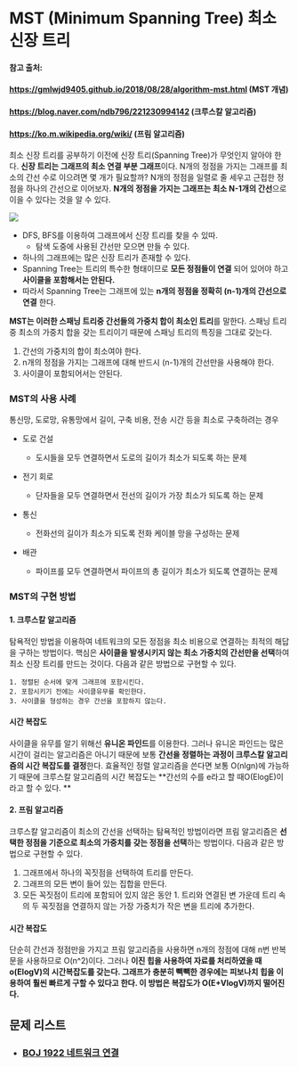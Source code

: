# MST (Minimum Spanning Tree) 최소 신장 트리



#### 참고 출처:

####  https://gmlwjd9405.github.io/2018/08/28/algorithm-mst.html (MST 개념)

####  https://blog.naver.com/ndb796/221230994142 (크루스칼 알고리즘)

####  https://ko.m.wikipedia.org/wiki/ (프림 알고리즘)



최소 신장 트리를 공부하기 이전에 신장 트리(Spanning Tree)가 무엇인지 알아야 한다. **신장 트리는 그래프의 최소 연결 부분 그래프**이다. N개의 정점을 가지는 그래프를 최소의 간선 수로 이으려면 몇 개가 필요할까? N개의 정점을 일렬로 줄 세우고 근접한 정점을 하나의 간선으로 이어보자. **N개의 정점을 가지는 그래프는 최소 N-1개의 간선**으로 이을 수 있다는 것을 알 수 있다. 

![](https://gmlwjd9405.github.io/images/algorithm-mst/spanning-tree.png)

- DFS, BFS를 이용하여 그래프에서 신장 트리를 찾을 수 있따.
  - 탐색 도중에 사용된 간선만 모으면 만들 수 있다.
- 하나의 그래프에는 많은 신장 트리가 존재할 수 있다.
- Spanning Tree는 트리의 특수한 형태이므로 **모든 정점들이 연결** 되어 있어야 하고 **사이클을 포함해서는 안된다.**
- 따라서 Spanning Tree는 그래프에 있는 **n개의 정점을 정확히 (n-1)개의 간선으로 연결** 한다.



**MST는 이러한 스패닝 트리중 간선들의 가중치 합이 최소인 트리**를 말한다. 스패닝 트리중 최소의 가중치 합을 갖는 트리이기 때문에 스패닝 트리의 특징을 그대로 갖는다.

1. 간선의 가중치의 합이 최소여야 한다.
2. n개의 정점을 가지는 그래프에 대해 반드시 (n-1)개의 간선만을 사용해야 한다.
3. 사이클이 포함되어서는 안된다.



### MST의 사용 사례

통신망, 도로망, 유통망에서 길이, 구축 비용, 전송 시간 등을 최소로 구축하려는 경우

- 도로 건설
  - 도시들을 모두 연결하면서 도로의 길이가 최소가 되도록 하는 문제

- 전기 회로
  - 단자들을 모두 연결하면서 전선의 길이가 가장 최소가 되도록 하는 문제

- 통신
  - 전화선의 길이가 최소가 되도록 전화 케이블 망을 구성하는 문제
- 배관
  - 파이프를 모두 연결하면서 파이프의 총 길이가 최소가 되도록 연결하는 문제



### MST의 구현 방법



#### 1. 크루스칼 알고리즘

탐욕적인 방법을 이용하여 네트워크의 모든 정점을 최소 비용으로 연결하는 최적의 해답을 구하는 방법이다. 핵심은 **사이클을 발생시키지 않는 최소 가중치의 간선만을 선택**하여 최소 신장 트리를 만드는 것이다. 다음과 같은 방법으로 구현할 수 있다.

 	1. 정렬된 순서에 맞게 그래프에 포함시킨다.
   	2. 포함시키기 전에는 사이클유무를 확인한다.
   	3. 사이클을 형성하는 경우 간선을 포함하지 않는다.

#### 시간 복잡도

사이클을 유무를 알기 위해선 **유니온 파인드**를 이용한다. 그러나 유니온 파인드는 많은 시간이 걸리는 알고리즘은 아니기 때문에 보통 **간선을 정렬하는 과정이 크루스칼 알고리즘의 시간 복잡도를 결정**한다. 효율적인 정렬 알고리즘을 쓴다면 보통 O(nlgn)에 가능하기 때문에 크루스칼 알고리즘의 시간 복잡도는 **간선의 수를 e라고 할 때O(ElogE)이라고 할 수 있다. **



#### 2. 프림 알고리즘

크루스칼 알고리즘이 최소의 간선을 선택하는 탐욕적인 방법이라면 프림 알고리즘은 **선택한 정점을 기준으로 최소의 가중치를 갖는 정점을 선택**하는 방법이다. 다음과 같은 방법으로 구현할 수 있다.

1. 그래프에서 하나의 꼭짓점을 선택하여 트리를 만든다.
2. 그래프의 모든 변이 들어 있는 집합을 만든다.
3. 모든 꼭짓점이 트리에 포함되어 있지 않은 동안 1. 트리와 연결된 변 가운데 트리 속의 두 꼭짓점을 연결하지 않는 가장 가중치가 작은 변을 트리에 추가한다.

#### 시간 복잡도

단순히 간선과 정점만을 가지고 프림 알고리즘을 사용하면 n개의 정점에 대해 n번 반복문을 사용하므로 O(n^2)이다. 그러나 **이진 힙을 사용하여 자료를 처리하였을 때 o(ElogV)의 시간복잡도를 갖는다. 그래프가 충분히 빽빽한 경우에는 피보나치 힙을 이용하여 훨씬 빠르게 구할 수 있다고 한다. 이 방법은 복잡도가 O(E+VlogV)까지 떨어진다.**



## 문제 리스트

- ### [BOJ 1922 네트워크 연결](https://github.com/jungtaeyong/alstudy2/blob/ty/SDS/예습/baekjoon%201922%20네트워크%20연결.md)

